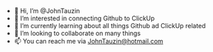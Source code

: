 - 👋 Hi, I’m @JohnTauzin
- 👀 I’m interested in connecting Github to ClickUp
- 🌱 I’m currently learning about all things Github ad ClickUp related
- 💞️ I’m looking to collaborate on many things
- 📫 You can reach me via JohnTauzin@hotmail.com

<!---
JohnTauzin/JohnTauzin is a ✨ special ✨ repository because its `README.md` (this file) appears on your GitHub profile.
You can click the Preview link to take a look at your changes.
--->

